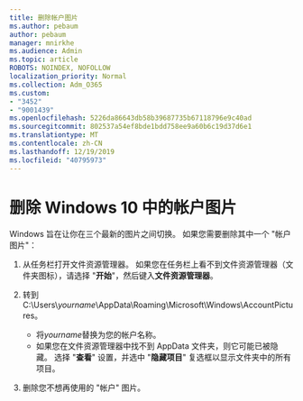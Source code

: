 ```yaml
---
title: 删除帐户图片
ms.author: pebaum
author: pebaum
manager: mnirkhe
ms.audience: Admin
ms.topic: article
ROBOTS: NOINDEX, NOFOLLOW
localization_priority: Normal
ms.collection: Adm_O365
ms.custom:
- "3452"
- "9001439"
ms.openlocfilehash: 5226da86643db58b39687735b67118796e9c40ad
ms.sourcegitcommit: 802537a54ef8bde1bdd758ee9a60b6c19d37d6e1
ms.translationtype: MT
ms.contentlocale: zh-CN
ms.lasthandoff: 12/19/2019
ms.locfileid: "40795973"
---
```

# <a name="delete-an-account-picture-in-windows-10"></a>删除 Windows 10 中的帐户图片

Windows 旨在让你在三个最新的图片之间切换。 如果您需要删除其中一个 "帐户图片"：

1. 从任务栏打开文件资源管理器。 如果您在任务栏上看不到文件资源管理器（文件夹图标），请选择 "**开始**"，然后键入**文件资源管理器**。

2. 转到 C:\Users\\*yourname*\AppData\Roaming\Microsoft\Windows\AccountPictures。 
    - 将*yourname*替换为您的帐户名称。
    - 如果您在文件资源管理器中找不到 AppData 文件夹，则它可能已被隐藏。 选择 "**查看**" 设置，并选中 "**隐藏项目**" 复选框以显示文件夹中的所有项目。

3. 删除您不想再使用的 "帐户" 图片。
 
 